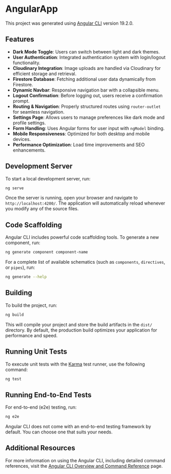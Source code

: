 # AngularApp

This project was generated using [Angular CLI](https://github.com/angular/angular-cli) version 19.2.0.

## Features
- **Dark Mode Toggle**: Users can switch between light and dark themes.
- **User Authentication**: Integrated authentication system with login/logout functionality.
- **Cloudinary Integration**: Image uploads are handled via Cloudinary for efficient storage and retrieval.
- **Firestore Database**: Fetching additional user data dynamically from Firestore.
- **Dynamic Navbar**: Responsive navigation bar with a collapsible menu.
- **Logout Confirmation**: Before logging out, users receive a confirmation prompt.
- **Routing & Navigation**: Properly structured routes using `router-outlet` for seamless navigation.
- **Settings Page**: Allows users to manage preferences like dark mode and profile settings.
- **Form Handling**: Uses Angular forms for user input with `ngModel` binding.
- **Mobile Responsiveness**: Optimized for both desktop and mobile devices.
- **Performance Optimization**: Load time improvements and SEO enhancements.

## Development Server
To start a local development server, run:

```bash
ng serve
```

Once the server is running, open your browser and navigate to `http://localhost:4200/`. The application will automatically reload whenever you modify any of the source files.

## Code Scaffolding
Angular CLI includes powerful code scaffolding tools. To generate a new component, run:

```bash
ng generate component component-name
```

For a complete list of available schematics (such as `components`, `directives`, or `pipes`), run:

```bash
ng generate --help
```

## Building
To build the project, run:

```bash
ng build
```

This will compile your project and store the build artifacts in the `dist/` directory. By default, the production build optimizes your application for performance and speed.

## Running Unit Tests
To execute unit tests with the [Karma](https://karma-runner.github.io) test runner, use the following command:

```bash
ng test
```

## Running End-to-End Tests
For end-to-end (e2e) testing, run:

```bash
ng e2e
```

Angular CLI does not come with an end-to-end testing framework by default. You can choose one that suits your needs.

## Additional Resources
For more information on using the Angular CLI, including detailed command references, visit the [Angular CLI Overview and Command Reference](https://angular.dev/tools/cli) page.

